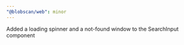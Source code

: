 ```yaml
---
"@blobscan/web": minor
---
```


Added a loading spinner and a not-found window to the SearchInput component
